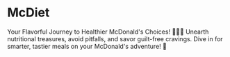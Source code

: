# McDiet
Your Flavorful Journey to Healthier McDonald's Choices! 🍔🥗🌟 Unearth nutritional treasures, avoid pitfalls, and savor guilt-free cravings. Dive in for smarter, tastier meals on your McDonald's adventure! 🚀
